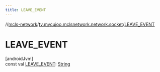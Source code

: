 ```yaml
---
title: LEAVE_EVENT
---
```

//[mcls-network](../../index.html)/[tv.mycujoo.mclsnetwork.network.socket](index.html)/[LEAVE_EVENT](-l-e-a-v-e_-e-v-e-n-t.html)



# LEAVE_EVENT



[androidJvm]\
const val [LEAVE_EVENT](-l-e-a-v-e_-e-v-e-n-t.html): [String](https://kotlinlang.org/api/latest/jvm/stdlib/kotlin/-string/index.html)




